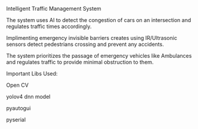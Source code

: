 Intelligent Traffic Management System

The system uses AI to detect the congestion of cars on an intersection and regulates traffic times accordingly.

Implimenting emergency invisible barriers creates using IR/Ultrasonic sensors detect pedestrians crossing and prevent any accidents.

The system prioritizes the passage of emergency vehicles like Ambulances and regulates traffic to provide minimal obstruction to them.


Important Libs Used: 

Open CV 

yolov4 dnn model

pyautogui

pyserial 
